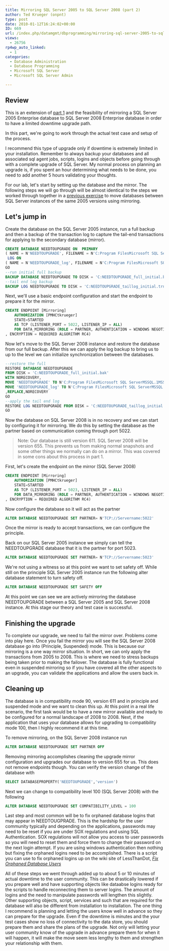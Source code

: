 ```yaml
---
title: Mirroring SQL Server 2005 to SQL Server 2008 (part 2)
author: Ted Krueger (onpnt)
type: post
date: 2010-01-12T16:24:02+00:00
ID: 669
url: /index.php/datamgmt/dbprogramming/mirroring-sql-server-2005-to-sql-server-2/
views:
  - 26756
rp4wp_auto_linked:
  - 1
categories:
  - Database Administration
  - Database Programming
  - Microsoft SQL Server
  - Microsoft SQL Server Admin

---
```

## Review

This is an extension of [part 1][1] and the feasibility of mirroring a SQL Server 2005 Enterprise database to SQL Server 2008 Enterprise database in order to have a limited downtime upgrade path.

In this part, we're going to work through the actual test case and setup of the process.

I recommend this type of upgrade only if downtime is extremely limited in your installation. Remember to always backup your databases and all associated sql agent jobs, scripts, logins and objects before going through with a complete upgrade of SQL Server. My normal process on planning an upgrade is, if you spent an hour determining what needs to be done, you need to add another 5 hours validating your thoughts. 

For our lab, let's start by setting up the database and the mirror. The following steps we will go through will be almost identical to the steps we worked through together in a [previous exercise][2] to move databases between SQL Server instances of the same 2005 versions using mirroring. 

## Let's jump in

Create the database on the SQL Server 2005 instance, run a full backup and then a backup of the transaction log to capture the tail-end transactions for applying to the secondary database (mirror). 

```sql
CREATE DATABASE NEEDTOUPGRADE ON  PRIMARY 
( NAME = N'NEEDTOUPGRADE', FILENAME = N'C:Program FilesMicrosoft SQL ServerMSSQL.1MSSQLDATANEEDTOUPGRADE.mdf' , SIZE = 2048KB , MAXSIZE = UNLIMITED, FILEGROWTH = 1024KB )
 LOG ON 
( NAME = N'NEEDTOUPGRADE_log', FILENAME = N'C:Program FilesMicrosoft SQL ServerMSSQL.1MSSQLDATANEEDTOUPGRADE_log.ldf' , SIZE = 1024KB , MAXSIZE = 2048GB , FILEGROWTH = 10%)
GO
--run initial full backup
BACKUP DATABASE NEEDTOUPGRADE TO DISK = 'C:NEEDTOUPGRADE_full_initial.bak'
--tail end log backup
BACKUP LOG NEEDTOUPGRADE TO DISK = 'C:NEEDTOUPGRADE_taillog_initial.trn'
```

Next, we'll use a basic endpoint configuration and start the endpoint to prepare it for the mirror.

```sql
CREATE ENDPOINT [Mirroring] 
    AUTHORIZATION [PMHCtkrueger]
    STATE=STARTED
    AS TCP (LISTENER_PORT = 5022, LISTENER_IP = ALL)
    FOR DATA_MIRRORING (ROLE = PARTNER, AUTHENTICATION = WINDOWS NEGOTIATE
, ENCRYPTION = REQUIRED ALGORITHM RC4)
```
</p> 

Now let's move to the SQL Server 2008 instance and restore the database from our full backup. After this we can apply the log backup to bring us to up to the level we can initialize synchronization between the databases.

```sql
--restore the full
RESTORE DATABASE NEEDTOUPGRADE 
FROM DISK = 'C:NEEDTOUPGRADE_full_initial.bak'
WITH NORECOVERY,
MOVE 'NEEDTOUPGRADE' TO N'C:Program FilesMicrosoft SQL ServerMSSQL.1MSSQLDATANEEDTOUPGRADE_mirror.mdf',
MOVE 'NEEDTOUPGRADE_log' TO N'C:Program FilesMicrosoft SQL ServerMSSQL.1MSSQLDATANEEDTOUPGRADE_mirror_log.ldf'
,REPLACE,NORECOVERY
GO
--apply the tail end log 
RESTORE LOG NEEDTOUPGRADE FROM DISK = 'C:NEEDTOUPGRADE_taillog_initial.trn' WITH NORECOVERY
GO
```

Now the database on SQL Server 2008 is in no recovery and we can start by configuring it for mirroring. We do this by setting the database as the partner based on communication coming through port 5022. 

> <span class="MT_red">Note: Our database is still version 611. SQL Server 2008 will be version 655. This prevents us from making normal snapshots and some other things we normally can do on a mirror. This was covered in some cons about this process in part 1.</span>

First, let's create the endpoint on the mirror (SQL Server 2008)

```sql
CREATE ENDPOINT [Mirroring] 
    AUTHORIZATION [PMHCtkrueger]
    STATE=STARTED
    AS TCP (LISTENER_PORT = 5023, LISTENER_IP = ALL)
    FOR DATA_MIRRORING (ROLE = PARTNER, AUTHENTICATION = WINDOWS NEGOTIATE
, ENCRYPTION = REQUIRED ALGORITHM RC4)
```

Now configure the database so it will act as the partner

```sql
ALTER DATABASE NEEDTOUPGRADE SET PARTNER= N'TCP://Servername:5022'
```

Once the mirror is ready to accept transactions, we can configure the principle.

Back on our SQL Server 2005 instance we simply can tell the NEEDTOUPGRADE database that it is the partner for port 5023. 

```sql
ALTER DATABASE NEEDTOUPGRADE SET PARTNER= N'TCP://Servername:5023'
```

We're not using a witness so at this point we want to set safety off. While still on the principle SQL Server 2005 instance run the following alter database statement to turn safety off.

```sql
ALTER DATABASE NEEDTOUPGRADE SET SAFETY OFF
```
</p> 

At this point we can see we are actively mirroring the database NEEDTOUPGRADE between a SQL Server 2005 and SQL Server 2008 instance. At this stage our theory and test case is successful. 

## Finishing the upgrade

To complete our upgrade, we need to fail the mirror over. Problems come into play here. Once you fail the mirror you will see the SQL Server 2008 database go into (Principle, Suspended) mode. This is because our mirroring is a one way mirror situation. In short, we can only apply the transactions from 2005 to 2008. This is where we need to stress backups being taken prior to making the failover. The database is fully functional even in suspended mirroring so if you have covered all the other aspects to an upgrade, you can validate the applications and allow the users back in. 

## Cleaning up

The database is in compatibility mode 90, version 611 and in principle and suspended mode and we want to clean this up. At this point in a real life scenario, the first task would be to have a new mirror available and ready to be configured for a normal landscape of 2008 to 2008. Next, if the application that uses your database allows for upgrading to compatibility mode 100, then I highly recommend it at this time. 

To remove mirroring, on the SQL Server 2008 instance run

```sql
ALTER DATABASE NEEDTOUPGRADE SET PARTNER OFF
```

Removing mirroring accomplishes cleaning the upgrade mirror configuration and upgrades our database to version 655 for us. This does not remove endpoints though. You can verify the version change of the database with

```sql
SELECT DATABASEPROPERTY('NEEDTOUPGRADE','version')
```

Next we can change to compatibility level 100 (SQL Server 2008) with the following 

```sql
ALTER DATABASE NEEDTOUPGRADE SET COMPATIBILITY_LEVEL = 100
```
</p> 

Last step and most common will be to fix orphaned database logins that may appear in NEEDTOUGPRADE. This is the hardship for the user community typically and depending on the applications, passwords may need to be reset if you are under SOX regulations and using SQL Authentication. SOX regulations will not allow you access to user passwords so you will need to reset them and force them to change their password on the next login attempt. If you are using windows authentication then nothing but fixing the orphaned logins need to be accomplished. There is a script you can use to fix orphaned logins up on the wiki site of LessThanDot, [_Fix Orphaned Database Users_][3]
  

  
All of these steps we went through added up to about 5 or 10 minutes of actual downtime to the user community. This can be drastically lowered if you prepare well and have supporting objects like dataabse logins ready for the scripts to handle reconnecting them to server logins. The amount of logins and the need to manipulate passwords will lengthen this slightly. Other supporting objects, script, services and such that are required for the database will also be different from installation to installation. The one thing I recommend is planning and letting the users know well in advance so they can prepare for the upgrade. Even if the downtime is minutes and the your test cases show no loss of connectivity to the data store, you should prepare them and share the plans of the upgrade. Not only will letting your user community know of the upgrade in advance prepare them for when it will happen, it will make the move seem less lengthy to them and strengthen your relationship with them.

 [1]: /index.php/DataMgmt/DBAdmin/mirroring-sql-server-2005-to-sql-server-2008
 [2]: /index.php/DataMgmt/DBAdmin/move-databases-to-new-server-with-little-1
 [3]: http://wiki.lessthandot.com/index.php/Fix_Orphaned_Database_Users
